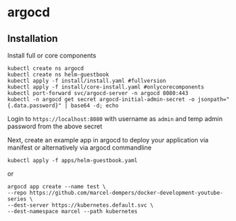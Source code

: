# argocd



## Installation

Install full or core components

```
kubectl create ns argocd
kubectl create ns helm-guestbook
kubectl apply -f install/install.yaml #fullversion
kubectl apply -f install/core-install.yaml #onlycorecomponents
kubectl port-forward svc/argocd-server -n argocd 8080:443
kubectl -n argocd get secret argocd-initial-admin-secret -o jsonpath="{.data.password}" | base64 -d; echo
```
Login to `https://localhost:8080` with username as `admin` and temp admin password from the above secret

Next, create an example app in argocd to deploy your application via manifest or alternatively via argocd commandline

`kubectl apply -f apps/helm-guestbook.yaml `

or

```
argocd app create --name test \
--repo https://github.com/marcel-dempers/docker-development-youtube-series \
--dest-server https://kubernetes.default.svc \
--dest-namespace marcel --path kubernetes
```
